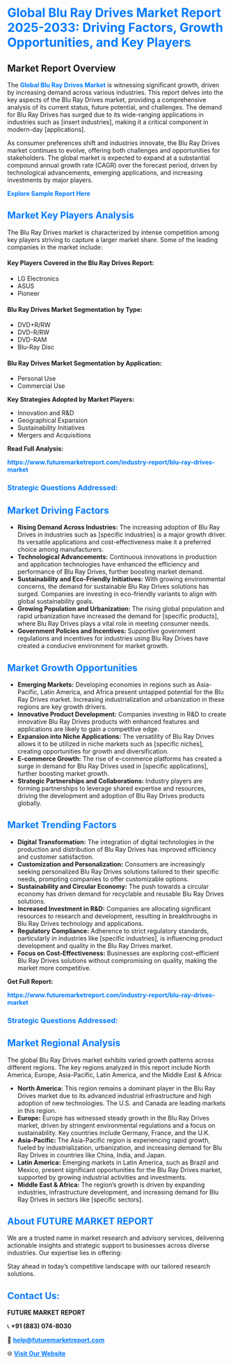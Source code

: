 <h1 style="color: #007BFF;">Global Blu Ray Drives Market Report 2025-2033: Driving Factors, Growth Opportunities, and Key Players</h1>

<section id="overview">
<h2>Market Report Overview</h2>
<p>The <a href="https://www.futuremarketreport.com/industry-report/blu-ray-drives-market" style="color: #007BFF; text-decoration: none;"><strong>Global Blu Ray Drives Market</strong></a> is witnessing significant growth, driven by increasing demand across various industries. This report delves into the key aspects of the Blu Ray Drives market, providing a comprehensive analysis of its current status, future potential, and challenges. The demand for Blu Ray Drives has surged due to its wide-ranging applications in industries such as [insert industries], making it a critical component in modern-day [applications].</p>
<p>As consumer preferences shift and industries innovate, the Blu Ray Drives market continues to evolve, offering both challenges and opportunities for stakeholders. The global market is expected to expand at a substantial compound annual growth rate (CAGR) over the forecast period, driven by technological advancements, emerging applications, and increasing investments by major players.</p>
</section>

<section id="overview">
<p><a href="https://www.futuremarketreport.com/request-sample/reportId=87612" style="color: #007BFF; text-decoration: none;"><strong>Explore Sample Report Here</strong></a></p>
</section>

<section id="key-players">
<h2 style="color: #007BFF;">Market Key Players Analysis</h2>
<p>The Blu Ray Drives market is characterized by intense competition among key players striving to capture a larger market share. Some of the leading companies in the market include:</p>
<h4>Key Players Covered in the Blu Ray Drives Report:</h4>
<ul><li>LG Electronics</li><li>ASUS</li><li>Pioneer</li></ul>
<h4>Blu Ray Drives Market Segmentation by Type:</h4>
<ul><li>DVD+R/RW</li><li>DVD-R/RW</li><li>DVD-RAM</li><li>Blu-Ray Disc</li></ul>

<h4>Blu Ray Drives Market Segmentation by Application:</h4>
<ul><li>Personal Use</li><li>Commercial Use</li></ul>
<p><strong>Key Strategies Adopted by Market Players:</strong></p>
<ul>
<li>Innovation and R&D</li>
<li>Geographical Expansion</li>
<li>Sustainability Initiatives</li>
<li>Mergers and Acquisitions</li>
</ul>
</section>

<section>
<p><strong>Read Full Analysis: </strong></p><a href="https://www.futuremarketreport.com/industry-report/blu-ray-drives-market" style="color: #007BFF; text-decoration: none;"><strong>https://www.futuremarketreport.com/industry-report/blu-ray-drives-market</strong></a>
<h3 style="color: #007BFF;">Strategic Questions Addressed:</h3>
</section>

<section id="driving-factors">
<h2 style="color: #007BFF;">Market Driving Factors</h2>
<ul>
<li><strong>Rising Demand Across Industries:</strong> The increasing adoption of Blu Ray Drives in industries such as [specific industries] is a major growth driver. Its versatile applications and cost-effectiveness make it a preferred choice among manufacturers.</li>
<li><strong>Technological Advancements:</strong> Continuous innovations in production and application technologies have enhanced the efficiency and performance of Blu Ray Drives, further boosting market demand.</li>
<li><strong>Sustainability and Eco-Friendly Initiatives:</strong> With growing environmental concerns, the demand for sustainable Blu Ray Drives solutions has surged. Companies are investing in eco-friendly variants to align with global sustainability goals.</li>
<li><strong>Growing Population and Urbanization:</strong> The rising global population and rapid urbanization have increased the demand for [specific products], where Blu Ray Drives plays a vital role in meeting consumer needs.</li>
<li><strong>Government Policies and Incentives:</strong> Supportive government regulations and incentives for industries using Blu Ray Drives have created a conducive environment for market growth.</li>
</ul>
</section>

<section id="growth-opportunities">
<h2 style="color: #007BFF;">Market Growth Opportunities</h2>
<ul>
<li><strong>Emerging Markets:</strong> Developing economies in regions such as Asia-Pacific, Latin America, and Africa present untapped potential for the Blu Ray Drives market. Increasing industrialization and urbanization in these regions are key growth drivers.</li>
<li><strong>Innovative Product Development:</strong> Companies investing in R&D to create innovative Blu Ray Drives products with enhanced features and applications are likely to gain a competitive edge.</li>
<li><strong>Expansion into Niche Applications:</strong> The versatility of Blu Ray Drives allows it to be utilized in niche markets such as [specific niches], creating opportunities for growth and diversification.</li>
<li><strong>E-commerce Growth:</strong> The rise of e-commerce platforms has created a surge in demand for Blu Ray Drives used in [specific applications], further boosting market growth.</li>
<li><strong>Strategic Partnerships and Collaborations:</strong> Industry players are forming partnerships to leverage shared expertise and resources, driving the development and adoption of Blu Ray Drives products globally.</li>
</ul>
</section>

<section id="trending-factors">
<h2 style="color: #007BFF;">Market Trending Factors</h2>
<ul>
<li><strong>Digital Transformation:</strong> The integration of digital technologies in the production and distribution of Blu Ray Drives has improved efficiency and customer satisfaction.</li>
<li><strong>Customization and Personalization:</strong> Consumers are increasingly seeking personalized Blu Ray Drives solutions tailored to their specific needs, prompting companies to offer customizable options.</li>
<li><strong>Sustainability and Circular Economy:</strong> The push towards a circular economy has driven demand for recyclable and reusable Blu Ray Drives solutions.</li>
<li><strong>Increased Investment in R&D:</strong> Companies are allocating significant resources to research and development, resulting in breakthroughs in Blu Ray Drives technology and applications.</li>
<li><strong>Regulatory Compliance:</strong> Adherence to strict regulatory standards, particularly in industries like [specific industries], is influencing product development and quality in the Blu Ray Drives market.</li>
<li><strong>Focus on Cost-Effectiveness:</strong> Businesses are exploring cost-efficient Blu Ray Drives solutions without compromising on quality, making the market more competitive.</li>
</ul>
</section>

<section>
<p><strong>Get Full Report: </strong></p><a href="https://www.futuremarketreport.com/industry-report/blu-ray-drives-market" style="color: #007BFF; text-decoration: none;"><strong>https://www.futuremarketreport.com/industry-report/blu-ray-drives-market</strong></a>
<h3 style="color: #007BFF;">Strategic Questions Addressed:</h3>
</section>


<section id="regional-analysis">
<h2 style="color: #007BFF;">Market Regional Analysis</h2>
<p>The global Blu Ray Drives market exhibits varied growth patterns across different regions. The key regions analyzed in this report include North America, Europe, Asia-Pacific, Latin America, and the Middle East & Africa:</p>
<ul>
<li><strong>North America:</strong> This region remains a dominant player in the Blu Ray Drives market due to its advanced industrial infrastructure and high adoption of new technologies. The U.S. and Canada are leading markets in this region.</li>
<li><strong>Europe:</strong> Europe has witnessed steady growth in the Blu Ray Drives market, driven by stringent environmental regulations and a focus on sustainability. Key countries include Germany, France, and the U.K.</li>
<li><strong>Asia-Pacific:</strong> The Asia-Pacific region is experiencing rapid growth, fueled by industrialization, urbanization, and increasing demand for Blu Ray Drives in countries like China, India, and Japan.</li>
<li><strong>Latin America:</strong> Emerging markets in Latin America, such as Brazil and Mexico, present significant opportunities for the Blu Ray Drives market, supported by growing industrial activities and investments.</li>
<li><strong>Middle East & Africa:</strong> The region’s growth is driven by expanding industries, infrastructure development, and increasing demand for Blu Ray Drives in sectors like [specific sectors].</li>
</ul>
</section>

<footer>
<h2 style="color: #007BFF;">About FUTURE MARKET REPORT</h2>
<p>We are a trusted name in market research and advisory services, delivering actionable insights and strategic support to businesses across diverse industries. Our expertise lies in offering:</p>

<p>Stay ahead in today’s competitive landscape with our tailored research solutions.</p>

<h2 style="color: #007BFF;">Contact Us:</h2>
<p><strong>FUTURE MARKET REPORT</strong></p>
<p>📞 <strong>+91 (883) 074-8030</strong></p>
<p>📧 <strong><a href="mailto:help@futuremarketreport.com" style="color: #007BFF;">help@futuremarketreport.com</a></strong></p>
<p>🌐 <strong><a href="https://www.futuremarketreport.com/" style="color: #007BFF;">Visit Our Website</a></strong></p>
</footer>